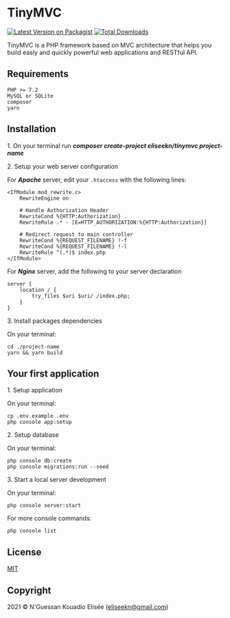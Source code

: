 # TinyMVC

[![Latest Version on Packagist](https://img.shields.io/packagist/v/eliseekn/tinymvc.svg?style=flat-square)](https://packagist.org/packages/eliseekn/tinymvc)
[![Total Downloads](https://img.shields.io/packagist/dt/eliseekn/tinymvc.svg?style=flat-square)](https://packagist.org/packages/eliseekn/tinymvc)

TinyMVC is a PHP framework based on MVC architecture that helps you build easly and quickly powerful web applications and RESTful API.

## Requirements
```
PHP >= 7.2
MySQL or SQLite
composer
yarn
```

## Installation

1\. On your terminal run ***composer create-project eliseekn/tinymvc project-name***

2\. Setup your web server configuration

For ***Apache*** server, edit your ```.htaccess``` with the following lines: 

```
<IfModule mod_rewrite.c>
    RewriteEngine on

    # Handle Authorization Header
    RewriteCond %{HTTP:Authorization} .
    RewriteRule .* - [E=HTTP_AUTHORIZATION:%{HTTP:Authorization}]

    # Redirect request to main controller
    RewriteCond %{REQUEST_FILENAME} !-f
    RewriteCond %{REQUEST_FILENAME} !-l
    RewriteRule ^(.*)$ index.php
</IfModule>
```

For ***Nginx*** server, add the following to your server declaration

```
server {
    location / {
        try_files $uri $uri/ /index.php;
    }
}
```
3\. Install packages dependencies

On your terminal:
```
cd ./project-name
yarn && yarn build
```

## Your first application

1\. Setup application

On your terminal:
```
cp .env.example .env
php console app:setup
```
2\. Setup database

On your terminal:
```
php console db:create
php console migrations:run --seed
```
3\. Start a local server development

On your terminal:
```
php console server:start
```
For more console commands:
```
php console list
```

## License
[MIT](https://opensource.org/licenses/MIT)

## Copyright
2021 © N'Guessan Kouadio Elisée (eliseekn@gmail.com)
